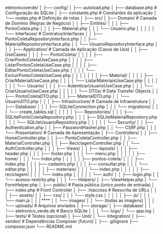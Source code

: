 eletronicoverde/
│
├── config/
│   ├── autoload.php
│   ├── database.php          # Configuração do SQLite
│   ├── constants.php          # Constantes da aplicação
│   └── routes.php             # Definição de rotas
│
├── src/
│   ├── Domain/                # Camada de Domínio (Regras de Negócio)
│   │   ├── Entities/
│   │   │   ├── PontoColeta.php
│   │   │   ├── Material.php
│   │   │   └── Usuario.php
│   │   │
│   │   └── Interfaces/        # Contratos/Interfaces
│   │       ├── PontoColetaRepositoryInterface.php
│   │       ├── MaterialRepositoryInterface.php
│   │       └── UsuarioRepositoryInterface.php
│   │
│   ├── Application/           # Camada de Aplicação (Casos de Uso)
│   │   ├── UseCases/
│   │   │   ├── PontoColeta/
│   │   │   │   ├── CriarPontoColetaUseCase.php
│   │   │   │   ├── ListarPontosColetaUseCase.php
│   │   │   │   ├── EditarPontoColetaUseCase.php
│   │   │   │   └── ExcluirPontoColetaUseCase.php
│   │   │   │
│   │   │   ├── Material/
│   │   │   │   ├── CriarMaterialUseCase.php
│   │   │   │   └── ListarMateriaisUseCase.php
│   │   │   │
│   │   │   └── Usuario/
│   │   │       ├── AutenticarUsuarioUseCase.php
│   │   │       └── CriarUsuarioUseCase.php
│   │   │
│   │   └── DTOs/               # Data Transfer Objects
│   │       ├── PontoColetaDTO.php
│   │       ├── MaterialDTO.php
│   │       └── UsuarioDTO.php
│   │
│   ├── Infrastructure/         # Camada de Infraestrutura
│   │   ├── Database/
│   │   │   ├── SQLiteConnection.php
│   │   │   └── migrations/
│   │   │       └── create_tables.sql
│   │   │
│   │   ├── Repositories/
│   │   │   ├── SQLitePontoColetaRepository.php
│   │   │   ├── SQLiteMaterialRepository.php
│   │   │   └── SQLiteUsuarioRepository.php
│   │   │
│   │   └── Security/
│   │       ├── Authentication.php
│   │       ├── PasswordHasher.php
│   │       └── CSRF.php
│   │
│   └── Presentation/           # Camada de Apresentação
│       ├── Controllers/
│       │   ├── HomeController.php
│       │   ├── PontoColetaController.php
│       │   ├── MaterialController.php
│       │   ├── ReciclagemController.php
│       │   └── AuthController.php
│       │
│       ├── Views/
│       │   ├── layouts/
│       │   │   ├── header.php
│       │   │   ├── footer.php
│       │   │   └── menu.php
│       │   │
│       │   ├── home/
│       │   │   └── index.php
│       │   │
│       │   ├── pontos-coleta/
│       │   │   ├── index.php
│       │   │   ├── cadastro.php
│       │   │   ├── consultar.php
│       │   │   └── editar.php
│       │   │
│       │   ├── materiais/
│       │   │   └── index.php
│       │   │
│       │   ├── reciclagem/
│       │   │   └── index.php
│       │   │
│       │   └── auth/
│       │       ├── login.php
│       │       └── acesso-restrito.php
│       │
│       └── Helpers/
│           ├── ViewHelper.php
│           └── FormHelper.php
│
├── public/                     # Pasta pública (único ponto de entrada)
│   ├── index.php              # Front Controller
│   ├── .htaccess              # Reescrita de URLs
│   │
│   ├── assets/
│   │   ├── css/
│   │   │   └── style.css
│   │   │
│   │   ├── js/
│   │   │   └── main.js
│   │   │****
│   │   └── images/
│   │       └── (todas as imagens)
│   │
│   └── uploads/               # Arquivos enviados
│
├── storage/
│   ├── database/
│   │   └── eletronico_verde.db  # Banco SQLite
│   │
│   └── logs/
│       └── app.log
│
├── tests/                      # Testes (opcional)
│   ├── Unit/
│   └── Integration/
│
├── vendor/                     # Dependências Composer (futuro)
│
├── .gitignore
├── composer.json
└── README.md
